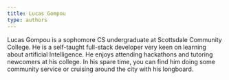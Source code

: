 ```yaml
---
title: Lucas Gompou
type: authors
---
```

Lucas Gompou is a sophomore CS undergraduate at Scottsdale Community College. He is a self-taught full-stack developer very keen on learning about artificial Intelligence. He enjoys attending hackathons and tutoring newcomers at his college. In his spare time,  you can find him doing some community service or cruising around the city with his longboard.
